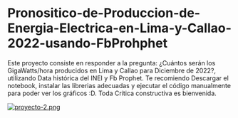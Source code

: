 # Pronositico-de-Produccion-de-Energia-Electrica-en-Lima-y-Callao-2022-usando-FbProhphet
Este proyecto consiste en responder a la pregunta: ¿Cuántos serán los GigaWatts/hora producidos en Lima y Callao para Diciembre de 2022?, utilizando Data histórica del INEI y Fb Prophet.
Te recomiendo Descargar el notebook, instalar las librerias adecuadas y ejecutar el código manualmente para poder ver los gráficos :D.
Toda Crítica constructiva es bienvenida.

[![proyecto-2.png](https://i.postimg.cc/B6xvX8Pr/proyecto-2.png)](https://postimg.cc/TL3xs390)
